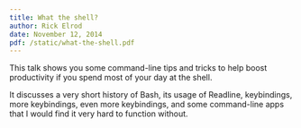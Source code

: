 ```yaml
---
title: What the shell?
author: Rick Elrod
date: November 12, 2014
pdf: /static/what-the-shell.pdf
---
```


This talk shows you some command-line tips and tricks to help boost
productivity if you spend most of your day at the shell.

It discusses a very short history of Bash, its usage of Readline, keybindings,
more keybindings, even more keybindings, and some command-line apps that I
would find it very hard to function without.
